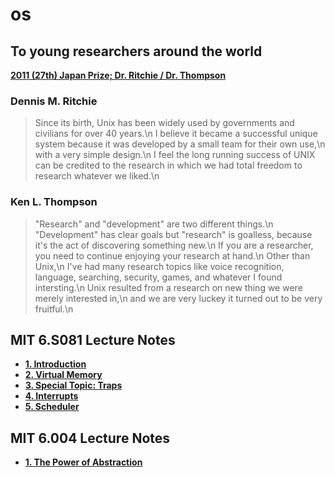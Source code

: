 # os

## To young researchers around the world
**[2011 (27th) Japan Prize; Dr. Ritchie / Dr. Thompson](https://www.youtube.com/watch?v=IjvjqAVkvYo)**

### **Dennis M. Ritchie**
> Since its birth, Unix has been widely used by governments and civilians for over 40 years.\n
I believe it became a successful unique system because it was developed by a small team for their own use,\n
with a very simple design.\n
I feel the long running success of UNIX can be credited to the research in which we had total freedom to research whatever we liked.\n

### **Ken L. Thompson**
> "Research" and "development" are two different things.\n
"Development" has clear goals but "research" is goalless, because it's the act of discovering something new.\n
If you are a researcher, you need to continue enjoying your research at hand.\n
Other than Unix,\n
I've had many research topics like voice recognition, language, searching, security, games, and whatever I found intersting.\n
Unix resulted from a research on new thing we were merely interested in,\n
and we are very luckey it turned out to be very fruitful.\n


## MIT 6.S081 Lecture Notes
* **[1. Introduction](docs/lectures/1Introduction.html)**
* **[2. Virtual Memory](docs/lectures/2VirtualMemory.html)**
* **[3. Special Topic: Traps](docs/lectures/3Traps.html)**
* **[4. Interrupts](docs/lectures/4Interrupts.html)**
* **[5. Scheduler](docs/lectures/5Scheduler.html)**

## MIT 6.004 Lecture Notes
* **[1. The Power of Abstraction](6004/lectures/1Abstraction.html)**
